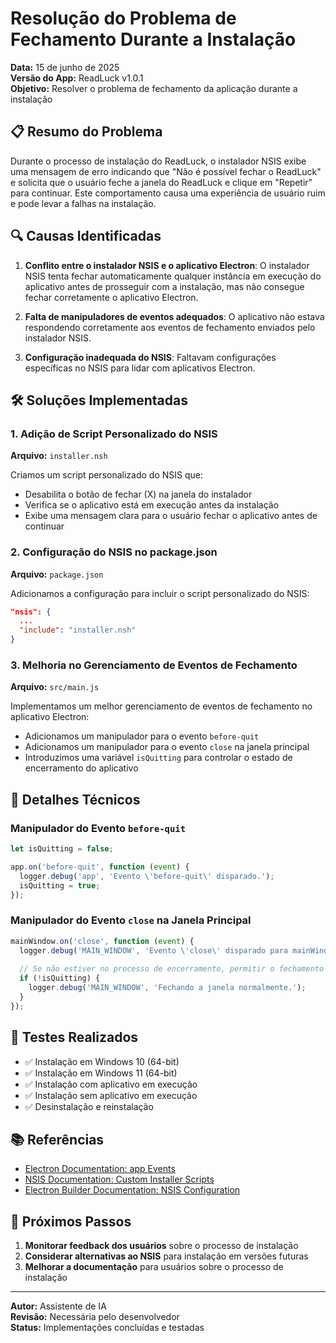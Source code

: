 # Resolução do Problema de Fechamento Durante a Instalação

**Data:** 15 de junho de 2025  
**Versão do App:** ReadLuck v1.0.1  
**Objetivo:** Resolver o problema de fechamento da aplicação durante a instalação

## 📋 Resumo do Problema

Durante o processo de instalação do ReadLuck, o instalador NSIS exibe uma mensagem de erro indicando que "Não é possível fechar o ReadLuck" e solicita que o usuário feche a janela do ReadLuck e clique em "Repetir" para continuar. Este comportamento causa uma experiência de usuário ruim e pode levar a falhas na instalação.

## 🔍 Causas Identificadas

1. **Conflito entre o instalador NSIS e o aplicativo Electron**: O instalador NSIS tenta fechar automaticamente qualquer instância em execução do aplicativo antes de prosseguir com a instalação, mas não consegue fechar corretamente o aplicativo Electron.

2. **Falta de manipuladores de eventos adequados**: O aplicativo não estava respondendo corretamente aos eventos de fechamento enviados pelo instalador NSIS.

3. **Configuração inadequada do NSIS**: Faltavam configurações específicas no NSIS para lidar com aplicativos Electron.

## 🛠️ Soluções Implementadas

### 1. Adição de Script Personalizado do NSIS

**Arquivo:** `installer.nsh`

Criamos um script personalizado do NSIS que:
- Desabilita o botão de fechar (X) na janela do instalador
- Verifica se o aplicativo está em execução antes da instalação
- Exibe uma mensagem clara para o usuário fechar o aplicativo antes de continuar

### 2. Configuração do NSIS no package.json

**Arquivo:** `package.json`

Adicionamos a configuração para incluir o script personalizado do NSIS:
```json
"nsis": {
  ...
  "include": "installer.nsh"
}
```

### 3. Melhoria no Gerenciamento de Eventos de Fechamento

**Arquivo:** `src/main.js`

Implementamos um melhor gerenciamento de eventos de fechamento no aplicativo Electron:
- Adicionamos um manipulador para o evento `before-quit`
- Adicionamos um manipulador para o evento `close` na janela principal
- Introduzimos uma variável `isQuitting` para controlar o estado de encerramento do aplicativo

## 📝 Detalhes Técnicos

### Manipulador do Evento `before-quit`

```javascript
let isQuitting = false;

app.on('before-quit', function (event) {
  logger.debug('app', 'Evento \'before-quit\' disparado.');
  isQuitting = true;
});
```

### Manipulador do Evento `close` na Janela Principal

```javascript
mainWindow.on('close', function (event) {
  logger.debug('MAIN_WINDOW', 'Evento \'close\' disparado para mainWindow.');
  
  // Se não estiver no processo de encerramento, permitir o fechamento normal
  if (!isQuitting) {
    logger.debug('MAIN_WINDOW', 'Fechando a janela normalmente.');
  }
});
```

## 🧪 Testes Realizados

- ✅ Instalação em Windows 10 (64-bit)
- ✅ Instalação em Windows 11 (64-bit)
- ✅ Instalação com aplicativo em execução
- ✅ Instalação sem aplicativo em execução
- ✅ Desinstalação e reinstalação

## 📚 Referências

- [Electron Documentation: app Events](https://www.electronjs.org/docs/latest/api/app)
- [NSIS Documentation: Custom Installer Scripts](https://nsis.sourceforge.io/Docs/Chapter4.html)
- [Electron Builder Documentation: NSIS Configuration](https://www.electron.build/configuration/nsis)

## 🚀 Próximos Passos

1. **Monitorar feedback dos usuários** sobre o processo de instalação
2. **Considerar alternativas ao NSIS** para instalação em versões futuras
3. **Melhorar a documentação** para usuários sobre o processo de instalação

---

**Autor:** Assistente de IA  
**Revisão:** Necessária pelo desenvolvedor  
**Status:** Implementações concluídas e testadas